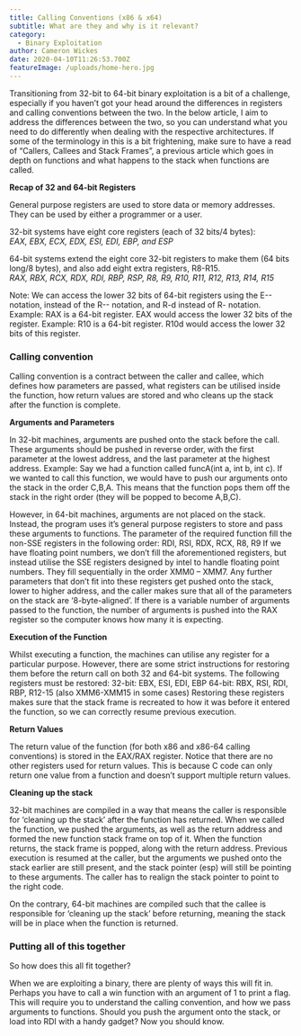 ```yaml
---
title: Calling Conventions (x86 & x64)
subtitle: What are they and why is it relevant?
category:
  - Binary Exploitation
author: Cameron Wickes
date: 2020-04-10T11:26:53.700Z
featureImage: /uploads/home-hero.jpg
---
```

Transitioning from 32-bit to 64-bit binary exploitation is a bit of a challenge, especially if you haven’t got your head around the differences in registers and calling conventions between the two. In the below article, I aim to address the differences between the two, so you can understand what you need to do differently when dealing with the respective architectures. If some of the terminology in this is a bit frightening, make sure to have a read of “Callers, Callees and Stack Frames”, a previous article which goes in depth on functions and what happens to the stack when functions are called.

**Recap of 32 and 64-bit Registers**

General purpose registers are used to store data or memory addresses. They can be used by either a programmer or a user. 

32-bit systems have eight core registers (each of 32 bits/4 bytes): \
*EAX, EBX, ECX, EDX, ESI, EDI, EBP, and ESP*

64-bit systems extend the eight core 32-bit registers to make them (64 bits long/8 bytes), and also add eight extra registers, R8-R15.\
*RAX, RBX, RCX, RDX, RDI, RBP, RSP, R8, R9, R10, R11, R12, R13, R14, R15*

Note: We can access the lower 32 bits of 64-bit registers using the E-- notation, instead of the R-- notation, and R-d instead of R- notation.  Example: RAX is a 64-bit register. EAX would access the lower 32 bits of the register.  Example: R10 is a 64-bit register. R10d would access the lower 32 bits of this register.

### **Calling convention**

Calling convention is a contract between the caller and callee, which defines how parameters are passed, what registers can be utilised inside the function, how return values are stored and who cleans up the stack after the function is complete.

**Arguments and Parameters** 

In 32-bit machines, arguments are pushed onto the stack before the call. These arguments should be pushed in reverse order, with the first parameter at the lowest address, and the last parameter at the highest address. Example: Say we had a function called funcA(int a, int b, int c). If we wanted to call this function, we would have to push our arguments onto the stack in the order C,B,A. This means that the function pops them off the stack in the right order (they will be popped to become A,B,C).

However, in 64-bit machines, arguments are not placed on the stack. Instead, the program uses it’s general purpose registers to store and pass these arguments to functions. The parameter of the required function fill the non-SSE registers in the following order: RDI, RSI, RDX, RCX, R8, R9
If we have floating point numbers, we don’t fill the aforementioned registers, but instead utilise the SSE registers designed by intel to handle floating point numbers. 
They fill sequentially in the order XMM0 – XMM7.
Any further parameters that don’t fit into these registers get pushed onto the stack, lower to higher address, and the caller makes sure that all of the parameters on the stack are ‘8-byte-aligned’.
If there is a variable number of arguments passed to the function, the number of arguments is pushed into the RAX register so the computer knows how many it is expecting.

**Execution of the Function** 

Whilst executing a function, the machines can utilise any register for a particular purpose. However, there are some strict instructions for restoring them before the return call on both 32 and 64-bit systems. The following registers must be restored:
32-bit: EBX, ESI, EDI, EBP
64-bit: RBX, RSI, RDI, RBP, R12-15 (also XMM6-XMM15 in some cases)
Restoring these registers makes sure that the stack frame is recreated to how it was before it entered the function, so we can correctly resume previous execution.

**Return Values** 

The return value of the function (for both x86 and x86-64 calling conventions) is stored in the EAX/RAX register.  Notice that there are no other registers used for return values. This is because C code can only return one value from a function and doesn’t support multiple return values.

**Cleaning up the stack** 

32-bit machines are compiled in a way that means the caller is responsible for ‘cleaning up the stack’ after the function has returned. When we called the function, we pushed the arguments, as well as the return address and formed the new function stack frame on top of it. When the function returns, the stack frame is popped, along with the return address. Previous execution is resumed at the caller, but the arguments we pushed onto the stack earlier are still present, and the stack pointer (esp) will still be pointing to these arguments. The caller has to realign the stack pointer to point to the right code.

On the contrary, 64-bit machines are compiled such that the callee is responsible for ‘cleaning up the stack’ before returning, meaning the stack will be in place when the function is returned. 

### Putting all of this together

So how does this all fit together?

When we are exploiting a binary, there are plenty of ways this will fit in. Perhaps you have to call a win function with an argument of 1 to print a flag. This will require you to understand the calling convention, and how we pass arguments to functions. Should you push the argument onto the stack, or load into RDI with a handy gadget? Now you should know.